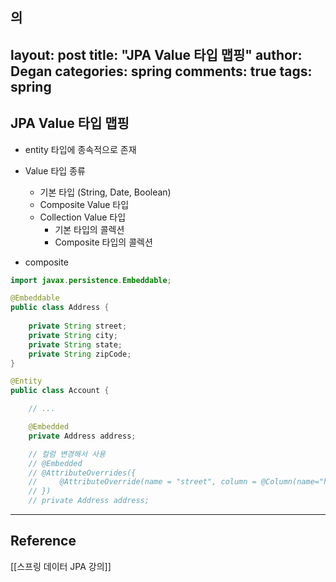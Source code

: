 의
---
layout: post
title:  "JPA Value 타입 맵핑"
author: Degan
categories: spring 
comments: true
tags: spring
---

## JPA Value 타입 맵핑

- entity 타입에 종속적으로 존재

- Value 타입 종류
	- 기본 타입 (String, Date, Boolean)
	- Composite Value 타입
	- Collection Value 타입
		- 기본 타입의 콜렉션
		- Composite 타입의 콜렉션

- composite 

```java
import javax.persistence.Embeddable;

@Embeddable
public class Address {
    
    private String street;
    private String city;
    private String state;
    private String zipCode;
}
```

```java
@Entity
public class Account {

	// ...

    @Embedded
    private Address address;

    // 컬럼 변경해서 사용
    // @Embedded
    // @AttributeOverrides({
    //     @AttributeOverride(name = "street", column = @Column(name="home_street"))
    // })
    // private Address address;
```

---
## Reference

[[스프링 데이터 JPA 강의]]